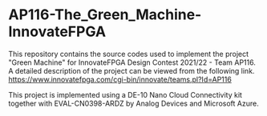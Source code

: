 # AP116-The_Green_Machine-InnovateFPGA

This repository contains the source codes used to implement the project "Green Machine" for InnovateFPGA Design Contest 2021/22 - Team AP116.\
A detailed description of the project can be viewed from the following link.\
https://www.innovatefpga.com/cgi-bin/innovate/teams.pl?Id=AP116

This project is implemented using a DE-10 Nano Cloud Connectivity kit together with EVAL-CN0398-ARDZ by Analog Devices and Microsoft Azure.
